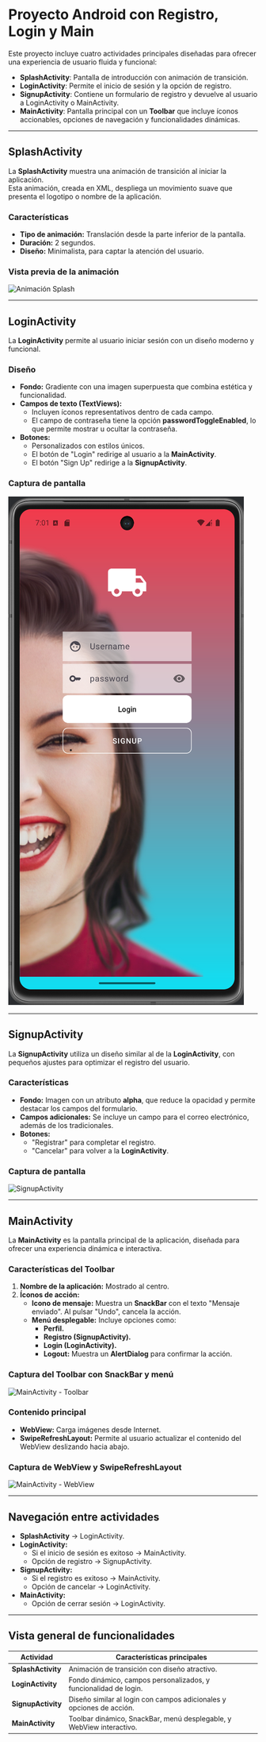 # Proyecto Android con Registro, Login y Main

Este proyecto incluye cuatro actividades principales diseñadas para ofrecer una experiencia de usuario fluida y funcional:

- **SplashActivity**: Pantalla de introducción con animación de transición.
- **LoginActivity**: Permite el inicio de sesión y la opción de registro.
- **SignupActivity**: Contiene un formulario de registro y devuelve al usuario a LoginActivity o MainActivity.
- **MainActivity**: Pantalla principal con un **Toolbar** que incluye íconos accionables, opciones de navegación y funcionalidades dinámicas.

---

## **SplashActivity**

La **SplashActivity** muestra una animación de transición al iniciar la aplicación.  
Esta animación, creada en XML, despliega un movimiento suave que presenta el logotipo o nombre de la aplicación.

### **Características**
- **Tipo de animación:** Translación desde la parte inferior de la pantalla.
- **Duración:** 2 segundos.
- **Diseño:** Minimalista, para captar la atención del usuario.

### **Vista previa de la animación**
![Animación Splash](img/SplashAnimation.gif)

---

## **LoginActivity**

La **LoginActivity** permite al usuario iniciar sesión con un diseño moderno y funcional.

### **Diseño**
- **Fondo:** Gradiente con una imagen superpuesta que combina estética y funcionalidad.
- **Campos de texto (TextViews):**
    - Incluyen íconos representativos dentro de cada campo.
    - El campo de contraseña tiene la opción **passwordToggleEnabled**, lo que permite mostrar u ocultar la contraseña.
- **Botones:**
    - Personalizados con estilos únicos.
    - El botón de "Login" redirige al usuario a la **MainActivity**.
    - El botón "Sign Up" redirige a la **SignupActivity**.

### **Captura de pantalla**
![LoginActivity](img/ActivityLogin.png)

---

## **SignupActivity**

La **SignupActivity** utiliza un diseño similar al de la **LoginActivity**, con pequeños ajustes para optimizar el registro del usuario.

### **Características**
- **Fondo:** Imagen con un atributo **alpha**, que reduce la opacidad y permite destacar los campos del formulario.
- **Campos adicionales:** Se incluye un campo para el correo electrónico, además de los tradicionales.
- **Botones:**
    - "Registrar" para completar el registro.
    - "Cancelar" para volver a la **LoginActivity**.

### **Captura de pantalla**
![SignupActivity](img/ActivitySignup.png)

---

## **MainActivity**

La **MainActivity** es la pantalla principal de la aplicación, diseñada para ofrecer una experiencia dinámica e interactiva.

### **Características del Toolbar**
1. **Nombre de la aplicación:** Mostrado al centro.
2. **Íconos de acción:**
    - **Icono de mensaje:** Muestra un **SnackBar** con el texto "Mensaje enviado". Al pulsar "Undo", cancela la acción.
    - **Menú desplegable:** Incluye opciones como:
        - **Perfil.**
        - **Registro (SignupActivity).**
        - **Login (LoginActivity).**
        - **Logout:** Muestra un **AlertDialog** para confirmar la acción.

### **Captura del Toolbar con SnackBar y menú**
![MainActivity - Toolbar](img/ToolbarMain.png)

### **Contenido principal**
- **WebView:** Carga imágenes desde Internet.
- **SwipeRefreshLayout:** Permite al usuario actualizar el contenido del WebView deslizando hacia abajo.

### **Captura de WebView y SwipeRefreshLayout**
![MainActivity - WebView](img/WebView.png)

---

## **Navegación entre actividades**
- **SplashActivity** → LoginActivity.
- **LoginActivity:**
    - Si el inicio de sesión es exitoso → MainActivity.
    - Opción de registro → SignupActivity.
- **SignupActivity:**
    - Si el registro es exitoso → MainActivity.
    - Opción de cancelar → LoginActivity.
- **MainActivity:**
    - Opción de cerrar sesión → LoginActivity.

---

## **Vista general de funcionalidades**
| Actividad         | Características principales                                           |
|--------------------|----------------------------------------------------------------------|
| **SplashActivity** | Animación de transición con diseño atractivo.                        |
| **LoginActivity**  | Fondo dinámico, campos personalizados, y funcionalidad de login.    |
| **SignupActivity** | Diseño similar al login con campos adicionales y opciones de acción.|
| **MainActivity**   | Toolbar dinámico, SnackBar, menú desplegable, y WebView interactivo.|

